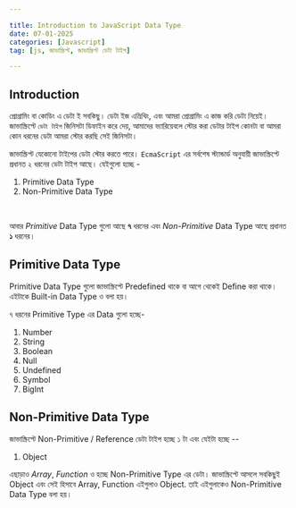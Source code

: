 ```yaml
---

title: Introduction to JavaScript Data Type
date: 07-01-2025
categories: [Javascript]
tag: [js, জাভাস্ক্রিপ্ট, জাভাস্ক্রিপ্ট ডেটা টাইপ]

---
```


## Introduction
প্রোগ্রামিং বা কোডিং এ ডেটা ই সবকিছু। ডেটা ইজ এভ্রিথিং, এবং আমরা প্রোগ্রামিং এ কাজ করি ডেটা নিয়েই। জাভাস্ক্রিপ্টে `ডেটা টাইপ` জিনিসটা ডিফাইন করে দেয়, আমাদের ভ্যারিয়েবলে স্টোর করা ডেটার টাইপ কোনটা বা আমরা কোন ধরনের ডেটা আমরা স্টোর করছি সেই জিনিসটা। <br>

জাভাস্ক্রিপ্ট যেকোনো টাইপের ডেটা স্টোর করতে পারে। `EcmaScript` এর সর্বশেষ স্ট্যান্ডার্ড অনুযায়ী জাভাস্ক্রিপ্টে প্রধানত ২ ধরনের ডেটা টাইপ আছে। যেইগুলো হচ্ছে - <br>
1. Primitive Data Type
2. Non-Primitive Data Type
<br>

আবার *Primitive* Data Type গুলো আছে **৭** ধরনের এবং *Non-Primitive* Data Type আছে প্রধানত **১** ধরনের। <br>

## Primitive Data Type
Primitive Data Type গুলো জাভাস্ক্রিপ্টে Predefined থাকে বা আগে থেকেই Define করা থাকে। এইটাকে Built-in Data Type ও বলা হয়। <br>

৭ ধরনের Primitive Type এর Data গুলো হচ্ছে- <br>


 1. Number
 2. String
 3. Boolean
 4. Null
 5. Undefined
 6. Symbol
 7. BigInt


## Non-Primitive Data Type

জাভাস্ক্রিপ্টে Non-Primitive / Reference ডেটা টাইপ হচ্ছে ১ টা এবং যেইটা হচ্ছে --

1. Object

এছাড়াও *Array*, *Function* ও হচ্ছে Non-Primitive Type এর ডেটা। 
জাভাস্ক্রিপ্টে আসলে সবকিছুই Object এবং সেই হিসাবে Array, Function এইগুলাও Object. 
তাই এইগুলাকেও Non-Primitive Data Type বলা হয়।


